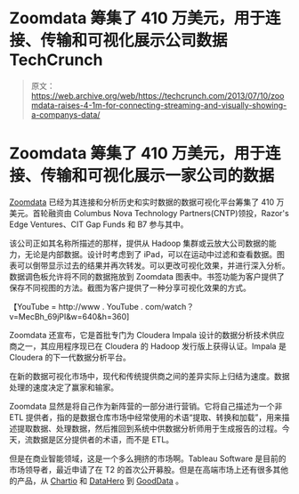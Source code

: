 # Zoomdata 筹集了 410 万美元，用于连接、传输和可视化展示公司数据 TechCrunch

> 原文：<https://web.archive.org/web/https://techcrunch.com/2013/07/10/zoomdata-raises-4-1m-for-connecting-streaming-and-visually-showing-a-companys-data/>

# Zoomdata 筹集了 410 万美元，用于连接、传输和可视化展示一家公司的数据

[Zoomdata](https://web.archive.org/web/20221007092240/http://www.zoomdata.com/) 已经为其连接和分析历史和实时数据的数据可视化平台筹集了 410 万美元。首轮融资由 Columbus Nova Technology Partners(CNTP)领投，Razor's Edge Ventures、CIT Gap Funds 和 B7 参与其中。

该公司正如其名称所描述的那样，提供从 Hadoop 集群或云放大公司数据的能力，无论是内部数据。设计时考虑到了 iPad，可以在运动中过滤和查看数据。图表可以倒带显示过去的结果并再次转发。可以更改可视化效果，并进行深入分析。数据调色板允许将不同的数据拖放到 Zoomdata 图表中。书签功能为客户提供了保存不同视图的方法。截图为客户提供了一种分享可视化效果的方式。

【YouTube = http://www . YouTube . com/watch？v=MecBh_69jPI&w=640&h=360]

Zoomdata 还宣布，它是首批专门为 Cloudera Impala 设计的数据分析技术供应商之一，其应用程序现已在 Cloudera 的 Hadoop 发行版上获得认证。Impala 是 Cloudera 的下一代数据分析平台。

在新的数据可视化市场中，现代和传统提供商之间的差异实际上归结为速度。数据处理的速度决定了赢家和输家。

Zoomdata 显然是将自己作为新阵营的一部分进行营销。它将自己描述为一个非 ETL 提供者，指的是数据仓库市场中经常使用的术语“提取、转换和加载”，用来描述提取数据、处理数据，然后推回到系统中供数据分析师用于生成报告的过程。今天，流数据是区分提供者的术语，而不是 ETL。

但是在商业智能领域，这是一个多么拥挤的市场啊。Tableau Software 是目前的市场领导者，最近申请了在 T2 的首次公开募股。但是在高端市场上还有很多其他的产品，从 [Chartio](https://web.archive.org/web/20221007092240/https://beta.techcrunch.com/2012/11/13/chartio-improves-the-way-you-visualize-your-data/) 和 [DataHero](https://web.archive.org/web/20221007092240/https://beta.techcrunch.com/2013/05/01/datahero-turns-data-into-rich-visuals-without-the-need-for-a-data-analyst/) 到 [GoodData](https://web.archive.org/web/20221007092240/https://beta.techcrunch.com/2012/07/25/good-data-raises-25-million-to-extend-cloud-based-business-intelligence-platform/) 。